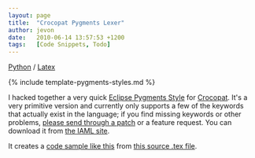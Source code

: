 ```yaml
---
layout: page
title:  "Crocopat Pygments Lexer"
author: jevon
date:   2010-06-14 13:57:53 +1200
tags:   [Code Snippets, Todo]
---
```


[Python](python.md) / [Latex](latex.md)

{% include template-pygments-styles.md %}

I hacked together a very quick [Eclipse Pygments Style](eclipse-pygments-style.md) for [Crocopat](crocopat.md). It's a very primitive version and currently only supports a few of the keywords that actually exist in the language; if you find missing keywords or other problems, <a href="http://code.google.com/p/iaml/issues/entry">please send through a patch</a> or a feature request. You can download it from <a href="http://code.google.com/p/iaml/source/browse/trunk/org.openiaml.docs.tools/latex/pygments-crocopat/">the IAML site</a>.

It creates a <a href="http://iaml.googlecode.com/svn/trunk/org.openiaml.docs.tools/latex/pygments-crocopat/partial-code-sample-2.pdf">code sample like this</a> from <a href="http://code.google.com/p/iaml/source/browse/trunk/org.openiaml.docs.tools/latex/pygments-crocopat/code-sample-2.tex">this source .tex file</a>.
